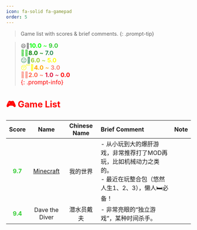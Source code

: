 ```yaml
---
icon: fa-solid fa-gamepad
order: 5
---
```


> Game list with scores & brief comments.
{: .prompt-tip}

> 😄💨<font color=Lime size=3><b>10.0</b><font> ~ <font color=LimeGreen size=3><b>9.0</b><font> <br />
> 🙂💨<font color=Green size=3><b>8.0</b><font> ~ <font color=SeaGreen size=3><b>7.0</b><font> <br />
> 😑💨<font color=YellowGreen size=3><b>6.0</b><font> ~ <font color=Yellow size=3><b>5.0</b><font> <br />
> 😴💨<font color=Orange size=3><b>4.0</b><font> ~ <font color=Salmon size=3><b>3.0</b><font> <br />
> 🤬💨<font color=Tomato size=3><b>2.0</b><font> ~ <font color=Crimson size=3><b>1.0</b><font> ~ <font color=Red size=3><b>0.0</b><font> <br />
{: .prompt-info}

## 🎮 Game List

|                     Score                     |                  Name                   | Chinese Name | Brief Comment                                                                                                         | Note  |
| :-------------------------------------------: | :-------------------------------------: | :----------: | :-------------------------------------------------------------------------------------------------------------------- | :---: |
| <font color=LimeGreen size=3><b>9.7</b><font> | [Minecraft](https://www.minecraft.net/) |   我的世界   | - 从小玩到大的爆肝游戏，非常推荐打了MOD再玩，比如机械动力之类的。<br>- 最近在玩整合包（悠然人生1、2、3），懒人🛏必备！ |       |
| <font color=LimeGreen size=3><b>9.4</b><font> |             Dave the Diver              |  潜水员戴夫  | - 非常亮眼的“独立游戏”，某种时间杀手。                                                                                |       |

